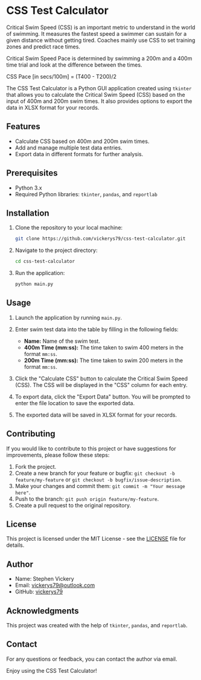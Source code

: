 # CSS Test Calculator

Critical Swim Speed (CSS) is an important metric to understand in the world of swimming. It measures the fastest speed a swimmer can sustain for a given distance without getting tired. Coaches mainly use CSS to set training zones and predict race times. 

Critical Swim Speed Pace is determined by swimming a 200m and a 400m time trial and look at the difference between the times.

  CSS Pace [in secs/100m] = (T400 - T200)/2

The CSS Test Calculator is a Python GUI application created using `tkinter` that allows you to calculate the Critical Swim Speed (CSS) based on the input of 400m and 200m swim times. It also provides options to export the data in XLSX format for your records.

## Features

- Calculate CSS based on 400m and 200m swim times.
- Add and manage multiple test data entries.
- Export data in different formats for further analysis.

## Prerequisites

- Python 3.x
- Required Python libraries: `tkinter`, `pandas`, and `reportlab`

## Installation

1. Clone the repository to your local machine:

   ```bash
   git clone https://github.com/vickerys79/css-test-calculator.git
   ```

2. Navigate to the project directory:

   ```bash
   cd css-test-calculator
   ```

3. Run the application:

   ```bash
   python main.py
   ```

## Usage

1. Launch the application by running `main.py`.
2. Enter swim test data into the table by filling in the following fields:
   - **Name:** Name of the swim test.
   - **400m Time (mm:ss):** The time taken to swim 400 meters in the format `mm:ss`.
   - **200m Time (mm:ss):** The time taken to swim 200 meters in the format `mm:ss`.

3. Click the "Calculate CSS" button to calculate the Critical Swim Speed (CSS). The CSS will be displayed in the "CSS" column for each entry.

4. To export data, click the "Export Data" button. You will be prompted to enter the file location to save the exported data.

5. The exported data will be saved in XLSX format for your records.

## Contributing

If you would like to contribute to this project or have suggestions for improvements, please follow these steps:

1. Fork the project.
2. Create a new branch for your feature or bugfix: `git checkout -b feature/my-feature` or `git checkout -b bugfix/issue-description`.
3. Make your changes and commit them:  `git commit -m "Your message here"`.
4. Push to the branch: `git push origin feature/my-feature`.
5. Create a pull request to the original repository.

## License

This project is licensed under the MIT License - see the [LICENSE](LICENSE) file for details.

## Author

- Name: Stephen Vickery
- Email: vickerys79@outlook.com
- GitHub: [vickerys79](https://github.com/vickerys79)

## Acknowledgments

This project was created with the help of `tkinter`, `pandas`, and `reportlab`.

## Contact

For any questions or feedback, you can contact the author via email.

Enjoy using the CSS Test Calculator!
